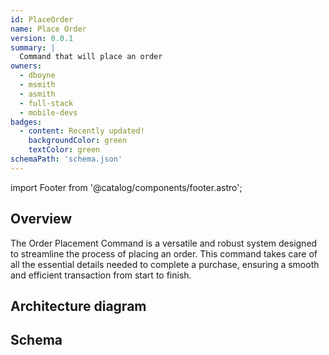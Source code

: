```yaml
---
id: PlaceOrder
name: Place Order
version: 0.0.1
summary: |
  Command that will place an order
owners:
  - dboyne
  - msmith
  - asmith
  - full-stack
  - mobile-devs
badges:
  - content: Recently updated!
    backgroundColor: green
    textColor: green
schemaPath: 'schema.json'
---
```


import Footer from '@catalog/components/footer.astro';

## Overview

The Order Placement Command is a versatile and robust system designed to streamline the process of placing an order. This command takes care of all the essential details needed to complete a purchase, ensuring a smooth and efficient transaction from start to finish.

## Architecture diagram

<NodeGraph/>

## Schema

<SchemaViewer file="schema.json"/>

<Footer />
